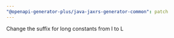 ```yaml
---
"@openapi-generator-plus/java-jaxrs-generator-common": patch
---
```


Change the suffix for long constants from l to L
